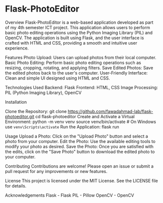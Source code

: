 # Flask-PhotoEditor

Overview
Flask-PhotoEditor is a web-based application developed as part of my 4th semester ICT project. This application allows users to perform basic photo editing operations using the Python Imaging Library (PIL) and OpenCV. The application is built using Flask, and the user interface is crafted with HTML and CSS, providing a smooth and intuitive user experience.

Features
Photo Upload: Users can upload photos from their local computer.
Basic Photo Editing: Perform basic photo editing operations such as resizing, cropping, rotating, and applying filters.
Save Edited Photos: Save the edited photos back to the user's computer.
User-Friendly Interface: Clean and simple UI designed using HTML and CSS.

Technologies Used
Backend: Flask
Frontend: HTML, CSS
Image Processing: PIL (Python Imaging Library), OpenCV

Installation

Clone the Repository:
git clone https://github.com/fawadahmad-lab/flask-photoeditor.git
cd flask-photoeditor
Create and Activate a Virtual Environment:
python -m venv venv
source venv/bin/activate  # On Windows use `venv\Scripts\activate`
Run the Application:
flask run


Usage
Upload a Photo: Click on the "Upload Photo" button and select a photo from your computer.
Edit the Photo: Use the available editing tools to modify your photo as desired.
Save the Photo: Once you are satisfied with the edits, click on the "Save Photo" button to download the edited photo to your computer.

Contributing
Contributions are welcome! Please open an issue or submit a pull request for any improvements or new features.

License
This project is licensed under the MIT License. See the LICENSE file for details.

Acknowledgements
Flask - Flask
PIL - Pillow
OpenCV - OpenCV
